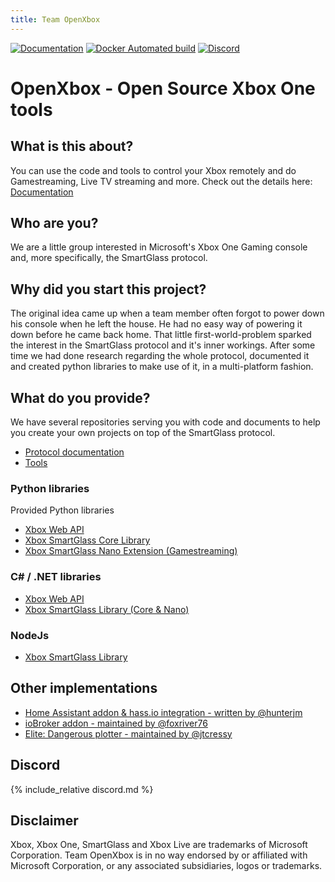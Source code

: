 ```yaml
---
title: Team OpenXbox
---
```


[![Documentation](https://img.shields.io/badge/docs-available-brightgreen)](https://openxbox.org/smartglass-documentation)
[![Docker Automated build](https://img.shields.io/badge/docker-automated-blue)](https://hub.docker.com/r/openxbox)
[![Discord](https://img.shields.io/badge/discord-chat-blue)](https://openxbox.org/discord)

# OpenXbox - Open Source Xbox One tools

## What is this about?

You can use the code and tools to control your Xbox remotely and do Gamestreaming, Live TV streaming and more.
Check out the details here: [Documentation](https://openxbox.org/smartglass-documentation)

## Who are you?

We are a little group interested in Microsoft's Xbox One Gaming console and, more specifically, the SmartGlass protocol.

## Why did you start this project?

The original idea came up when a team member often forgot to power down his console when he left the house. He had no easy way of powering it down before he came back home. That little first-world-problem sparked the interest in the SmartGlass protocol and it's inner workings.
After some time we had done research regarding the whole protocol, documented it and created python libraries to make use of it, in a multi-platform fashion.

## What do you provide?

We have several repositories serving you with code and documents to help you create your own projects on top of the SmartGlass protocol.

- [Protocol documentation](https://openxbox.github.io/smartglass-documentation)
- [Tools](https://github.com/openxbox/smartglass-tools)

### Python libraries

Provided Python libraries

- [Xbox Web API](https://github.com/openxbox/xbox-webapi-python)
- [Xbox SmartGlass Core Library](https://github.com/openxbox/xbox-smartglass-core-python)
- [Xbox SmartGlass Nano Extension (Gamestreaming)](https://github.com/openxbox/xbox-smartglass-nano-python)

### C# / .NET libraries

- [Xbox Web API](https://github.com/OpenXbox/xbox-webapi-csharp)
- [Xbox SmartGlass Library (Core & Nano)](https://github.com/OpenXbox/xbox-smartglass-csharp)

### NodeJs
- [Xbox SmartGlass Library](https://github.com/OpenXbox/xbox-smartglass-core-node)

## Other implementations

- [Home Assistant addon & hass.io integration - written by @hunterjm](https://github.com/OpenXbox/xboxone-home-assistant)
- [ioBroker addon - maintained by @foxriver76](https://github.com/foxriver76/ioBroker.xbox)
- [Elite: Dangerous plotter - maintained by @jtcressy](https://github.com/jtcressy/elite-route-plotter)

## Discord

{% include_relative discord.md %}

## Disclaimer

Xbox, Xbox One, SmartGlass and Xbox Live are trademarks of Microsoft Corporation. Team OpenXbox is in no way endorsed by or affiliated with Microsoft Corporation, or any associated subsidiaries, logos or trademarks.

